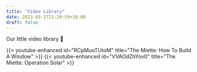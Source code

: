```yaml
---
title: "Video Library"
date: 2023-03-1T21:20:59+10:00
draft: false
---
```


Our little video library :book:

{{< youtube-enhanced id="RCpMuoTUtoM" title="The Miette: How To Build A Window" >}}
{{< youtube-enhanced id="VVAOdZhYov0" title="The Miette: Operation Solar" >}}
